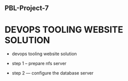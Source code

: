## PBL-Project-7

# DEVOPS TOOLING WEBSITE SOLUTION


* devops tooling website solution

* step 1 – prepare nfs server

* step 2 — configure the database server